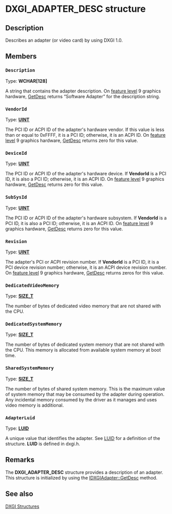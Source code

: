 # DXGI_ADAPTER_DESC structure

## Description

Describes an adapter (or video card) by using DXGI 1.0.

## Members

### `Description`

Type: **WCHAR[128]**

A string that contains the adapter description. On [feature level](https://learn.microsoft.com/windows/desktop/direct3d11/overviews-direct3d-11-devices-downlevel-intro) 9 graphics hardware, [GetDesc](https://learn.microsoft.com/windows/desktop/api/dxgi/nf-dxgi-idxgiadapter-getdesc) returns “Software Adapter” for the description string.

### `VendorId`

Type: **[UINT](https://learn.microsoft.com/windows/desktop/WinProg/windows-data-types)**

The PCI ID or ACPI ID of the adapter's hardware vendor. If this value is less than or equal to 0xFFFF, it is a PCI ID; otherwise, it is an ACPI ID. On [feature level](https://learn.microsoft.com/windows/desktop/direct3d11/overviews-direct3d-11-devices-downlevel-intro) 9 graphics hardware, [GetDesc](https://learn.microsoft.com/windows/desktop/api/dxgi/nf-dxgi-idxgiadapter-getdesc) returns zero for this value.

### `DeviceId`

Type: **[UINT](https://learn.microsoft.com/windows/desktop/WinProg/windows-data-types)**

The PCI ID or ACPI ID of the adapter's hardware device. If **VendorId** is a PCI ID, it is also a PCI ID; otherwise, it is an ACPI ID. On [feature level](https://learn.microsoft.com/windows/desktop/direct3d11/overviews-direct3d-11-devices-downlevel-intro) 9 graphics hardware, [GetDesc](https://learn.microsoft.com/windows/desktop/api/dxgi/nf-dxgi-idxgiadapter-getdesc) returns zero for this value.

### `SubSysId`

Type: **[UINT](https://learn.microsoft.com/windows/desktop/WinProg/windows-data-types)**

The PCI ID or ACPI ID of the adapter's hardware subsystem. If **VendorId** is a PCI ID, it is also a PCI ID; otherwise, it is an ACPI ID. On [feature level](https://learn.microsoft.com/windows/desktop/direct3d11/overviews-direct3d-11-devices-downlevel-intro) 9 graphics hardware, [GetDesc](https://learn.microsoft.com/windows/desktop/api/dxgi/nf-dxgi-idxgiadapter-getdesc) returns zero for this value.

### `Revision`

Type: **[UINT](https://learn.microsoft.com/windows/desktop/WinProg/windows-data-types)**

The adapter's PCI or ACPI revision number. If **VendorId** is a PCI ID, it is a PCI device revision number; otherwise, it is an ACPI device revision number. On [feature level](https://learn.microsoft.com/windows/desktop/direct3d11/overviews-direct3d-11-devices-downlevel-intro) 9 graphics hardware, [GetDesc](https://learn.microsoft.com/windows/desktop/api/dxgi/nf-dxgi-idxgiadapter-getdesc) returns zeros for this value.

### `DedicatedVideoMemory`

Type: **[SIZE_T](https://learn.microsoft.com/windows/desktop/WinProg/windows-data-types)**

The number of bytes of dedicated video memory that are not shared with the CPU.

### `DedicatedSystemMemory`

Type: **[SIZE_T](https://learn.microsoft.com/windows/desktop/WinProg/windows-data-types)**

The number of bytes of dedicated system memory that are not shared with the CPU. This memory is allocated from available system memory at boot time.

### `SharedSystemMemory`

Type: **[SIZE_T](https://learn.microsoft.com/windows/desktop/WinProg/windows-data-types)**

The number of bytes of shared system memory. This is the maximum value of system memory that may be consumed by the adapter during operation. Any incidental memory consumed by the driver as it manages and uses video memory is additional.

### `AdapterLuid`

Type: **[LUID](https://learn.microsoft.com/previous-versions/windows/hardware/drivers/ff549708(v=vs.85))**

A unique value that identifies the adapter. See [LUID](https://learn.microsoft.com/previous-versions/windows/hardware/drivers/ff549708(v=vs.85)) for a definition of the structure. **LUID** is defined in dxgi.h.

## Remarks

The **DXGI_ADAPTER_DESC** structure provides a description of an adapter. This structure is initialized by using the [IDXGIAdapter::GetDesc](https://learn.microsoft.com/windows/desktop/api/dxgi/nf-dxgi-idxgiadapter-getdesc) method.

## See also

[DXGI Structures](https://learn.microsoft.com/windows/desktop/direct3ddxgi/d3d10-graphics-reference-dxgi-structures)